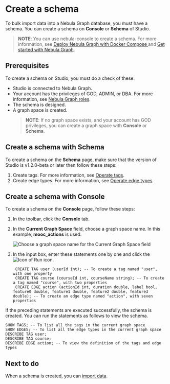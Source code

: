 # Create a schema

To bulk import data into a Nebula Graph database, you must have a schema. You can create a schema on **Console** or **Schema** of Studio.

> **NOTE**: You can use nebula-console to create a schema. For more information, see [Deploy Nebula Graph with Docker Compose
](https://github.com/vesoft-inc/nebula-docker-compose/blob/master/README.md "Click to go to GitHub website") and [Get started with Nebula Graph](https://docs.nebula-graph.io/manual-EN/1.overview/2.quick-start/1.get-started/ "Click to go to Nebula Graph website").

## Prerequisites

To create a schema on Studio, you must do a check of these:

- Studio is connected to Nebula Graph.
- Your account has the privileges of GOD, ADMIN, or DBA. For more information, see [Nebula Graph roles](https://docs.nebula-graph.io/manual-EN/3.build-develop-and-administration/4.account-management-statements/built-in-roles/ "Click to go to Nebula Graph website").
- The schema is designed.
- A graph space is created.
  > **NOTE**: If no graph space exists, and your account has GOD privileges, you can create a graph space with **Console** or **Schema**.

## Create a schema with Schema

To create a schema on the **Schema** page, make sure that the version of Studio is v1.2.0-beta or later then follow these steps:

1. Create tags. For more information, see [Operate tags](../manage-schema/st-ug-crud-tag.md).
2. Create edge types. For more information, see [Operate edge types](../manage-schema/st-ug-crud-edge-type.md).

## Create a schema with Console

To create a schema on the **Console** page, follow these steps:

1. In the toolbar, click the **Console** tab.
2. In the **Current Graph Space** field, choose a graph space name. In this example, **mooc_actions** is used.

   ![Choose a graph space name for the Current Graph Space field](https://docs-cdn.nebula-graph.com.cn/nebula-studio-docs/st-ug-031.png "Choose a graph space")

3. In the input box, enter these statements one by one and click the ![Icon of Run](https://docs-cdn.nebula-graph.com.cn/nebula-studio-docs/st-ug-008.png "Run") icon.

   ```nGQL
    CREATE TAG user (userId int); -- To create a tag named "user", with one property
    CREATE TAG course (courseId int, courseName string); -- To create a tag named "course", with two properties
    CREATE EDGE action (actionId int, duration double, label bool, feature0 double, feature1 double, feature2 double, feature3 double); -- To create an edge type named "action", with seven properties
    ```

If the preceding statements are executed successfully, the schema is created. You can run the statements as follows to view the schema.

```nGQL
SHOW TAGS; -- To list all the tags in the current graph space
SHOW EDGES; -- To list all the edge types in the current graph space
DESCRIBE TAG user;
DESCRIBE TAG course;
DESCRIBE EDGE action; -- To view the definition of the tags and edge types
```

## Next to do

When a schema is created, you can [import data](st-ug-import-data.md).
